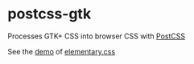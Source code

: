 
# postcss-gtk

Processes GTK+ CSS into browser CSS
with [PostCSS](https://github.com/postcss/postcss)

See the [demo](1j01.github.io/elementary.css/demo/) of
[elementary.css](http://github.com/1j01/elementary.css)

